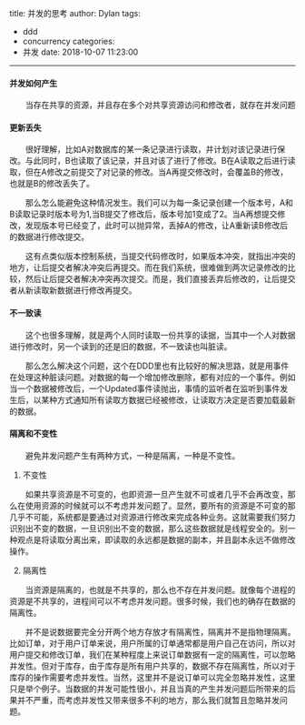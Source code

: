 title: 并发的思考
author: Dylan
tags:
  - ddd
  - concurrency
categories:
  - 并发
date: 2018-10-07 11:23:00
---
#### 并发如何产生
&emsp;&emsp;当存在共享的资源，并且存在多个对共享资源访问和修改者，就存在并发问题

#### 更新丢失
&emsp;&emsp;很好理解，比如A对数据库的某一条记录进行读取，并计划对该记录进行保改。与此同时，B也读取了该记录，并且对该了进行了修改。B在A读取之后进行读取，但在A修改之前提交了对记录的修改。当A再提交修改时，会覆盖B的修改，也就是B的修改丢失了。

&emsp;&emsp;那么怎么能避免这种情况发生。我们可以为每一条记录创建一个版本号，A和B读取记录时版本号为1,当B提交了修改后，版本号加1变成了2。当A再想提交修改，发现版本号已经变了，此时可以抛异常，丢掉A的修改，让A重新读B修改后的数据进行修改提交。

&emsp;&emsp;这有点类似版本控制系统，当提交代码修改时，如果版本冲突，就指出冲突的地方，让后提交者解决冲突后再提交。而在我们系统，很难做到两次记录修改的比较，然后让后提交者解决冲突再次提交。而是，我们直接丢弃后修改的，让后提交者从新读取新数据进行修改再提交。

#### 不一致读
&emsp;&emsp;这个也很多理解，就是两个人同时读取一份共享的读据，当其中一个人对数据进行修改时，另一个读到的还是旧的数据，不一致读也叫脏读。

&emsp;&emsp;那么怎么解决这个问题，这个在DDD里也有比较好的解决思路，就是用事件在处理这种脏读问题。对数据的每一个增加修改删除，都有对应的一个事件。例如当一个数据被修改后，一个Updated事件读抛出，事情的监听者在监听到事件发生后，以某种方式通知所有读取方数据已经被修改，让读取方决定是否要加载最新的数据。

#### 隔离和不变性
&emsp;&emsp;避免并发问题产生有两种方式，一种是隔离，一种是不变性。
1. 不变性

&emsp;&emsp;如果共享资源是不可变的，也即资源一旦产生就不可或者几乎不会再改变，那么在使用资源的时候就可以不考虑并发问题了。显然，要所有的资源是不可变的那几乎不可能，系统都是要通过对资源进行修改来完成各种业务。这就需要我们努力识别出不变的数据，一旦识别出不变的数据，那么这些数据就是线程安全的。别一种观点是将读取分离出来，即读取的永远都是数据的副本，并且副本永远不做修改操作。

2. 隔离性

&emsp;&emsp;当资源是隔离的，也就是不共享的，那么也不存在并发问题。就像每个进程的资源是不共享的，进程间可以不考虑并发问题。很多时候，我们也的确存在数据的隔离性。

&emsp;&emsp;并不是说数据要完全分开两个地方存放才有隔离性，隔离并不是指物理隔离。比如订单，对于用户订单来说，用户所属的订单通常都是用户自己在访问，所以对用户提交和修改订单，我们在某种程度上来说订单数据有一定的隔离性，可以忽略并发性。但对于库存，由于库存是所有用户共享的，数据不存在隔离性，所以对于库存的操作需要考虑并发性。当然，这里并不是说订单可以完全忽略并发性，这里只是举个例子。当数据的并发可能性很小，并且当真的产生并发问题后所带来的后果并不严重，而考虑并发性又带来很多不利的地方，那么我们就暂且忽略并发问题。